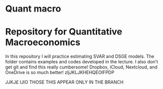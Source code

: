 # Quant macro
# Repository for Quantitative Macroeconomics
In this repository I will practice estimating SVAR and DSGE models.
The folder contains examples and codes developed in the lecture.
I also don’t get git and find this really cumbersome! Dropbox, iCloud, Nextcloud, and OneDrive is so much better!
zljJKLJKHEHQEOIFPDP

JJKJ£
IJIO
THOSE THIS APPEAR ONLY IN THE BRANCH 
